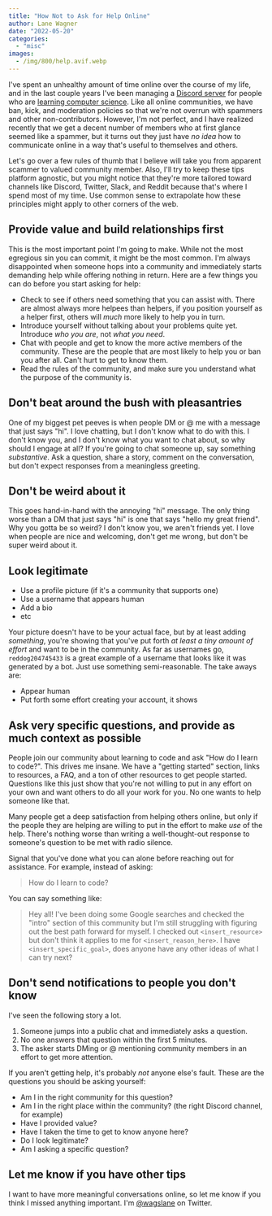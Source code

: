 ```yaml
---
title: "How Not to Ask for Help Online"
author: Lane Wagner
date: "2022-05-20"
categories: 
  - "misc"
images:
  - /img/800/help.avif.webp
---
```


I've spent an unhealthy amount of time online over the course of my life, and in the last couple years I've been managing a [Discord server](https://discord.gg/EEkFwbv) for people who are [learning computer science](https://boot.dev/). Like all online communities, we have ban, kick, and moderation policies so that we're not overrun with spammers and other non-contributors. However, I'm not perfect, and I have realized recently that we get a decent number of members who at first glance seemed like a spammer, but it turns out they just have *no idea* how to communicate online in a way that's useful to themselves and others.

Let's go over a few rules of thumb that I believe will take you from apparent scammer to valued community member. Also, I'll try to keep these tips platform agnostic, but you might notice that they're more tailored toward channels like Discord, Twitter, Slack, and Reddit because that's where I spend most of my time. Use common sense to extrapolate how these principles might apply to other corners of the web.

## Provide value and build relationships first

This is the most important point I'm going to make. While not the most egregious sin you can commit, it might be the most common. I'm always disappointed when someone hops into a community and immediately starts demanding help while offering nothing in return. Here are a few things you can do before you start asking for help:

* Check to see if others need something that you can assist with. There are almost always more helpees than helpers, if you position yourself as a helper first, others will *much* more likely to help you in turn.
* Introduce yourself without talking about your problems quite yet. Introduce *who you are*, not *what you need*.
* Chat with people and get to know the more active members of the community. These are the people that are most likely to help you or ban you after all. Can't hurt to get to know them.
* Read the rules of the community, and make sure you understand what the purpose of the community is.

## Don't beat around the bush with pleasantries

One of my biggest pet peeves is when people DM or @ me with a message that just says "hi". I love chatting, but I don't know what to do with this. I don't know you, and I don't know what you want to chat about, so why should I engage at all? If you're going to chat someone up, say something *substantive*. Ask a question, share a story, comment on the conversation, but don't expect responses from a meaningless greeting.

## Don't be weird about it

This goes hand-in-hand with the annoying "hi" message. The only thing worse than a DM that just says "hi" is one that says "hello my great friend". Why you gotta be so weird? I don't know you, we aren't friends yet. I love when people are nice and welcoming, don't get me wrong, but don't be super weird about it.

## Look legitimate

* Use a profile picture (if it's a community that supports one)
* Use a username that appears human
* Add a bio
* etc

Your picture doesn't have to be your actual face, but by at least adding *something*, you're showing that you've put forth *at least a tiny amount of effort* and want to be in the community. As far as usernames go, `reddog204745433` is a great example of a username that looks like it was generated by a bot. Just use something semi-reasonable. The take aways are:

* Appear human
* Put forth some effort creating your account, it shows

## Ask very specific questions, and provide as much context as possible

People join our community about learning to code and ask "How do I learn to code?". This drives me insane. We have a "getting started" section, links to resources, a FAQ, and a ton of other resources to get people started. Questions like this just show that you're not willing to put in any effort on your own and want others to do all your work for you. No one wants to help someone like that.

Many people get a deep satisfaction from helping others online, but only if the people they are helping are willing to put in the effort to make *use* of the help. There's nothing worse than writing a well-thought-out response to someone's question to be met with radio silence.

Signal that you've done what you can alone before reaching out for assistance. For example, instead of asking:

> How do I learn to code?

You can say something like:

> Hey all! I've been doing some Google searches and checked the "intro" section of this community but I'm still struggling with figuring out the best path forward for myself. I checked out `<insert_resource>` but don't think it applies to me for `<insert_reason_here>`. I have `<insert_specific_goal>`, does anyone have any other ideas of what I can try next?

## Don't send notifications to people you don't know

I've seen the following story a lot.

1. Someone jumps into a public chat and immediately asks a question.
2. No one answers that question within the first 5 minutes.
3. The asker starts DMing or @ mentioning community members in an effort to get more attention.

If you aren't getting help, it's probably *not* anyone else's fault. These are the questions you should be asking yourself:

* Am I in the right community for this question?
* Am I in the right place within the community? (the right Discord channel, for example)
* Have I provided value?
* Have I taken the time to get to know anyone here?
* Do I look legitimate?
* Am I asking a specific question?

## Let me know if you have other tips

I want to have more meaningful conversations online, so let me know if you think I missed anything important. I'm [@wagslane](https://twitter.com/wagslane) on Twitter.
